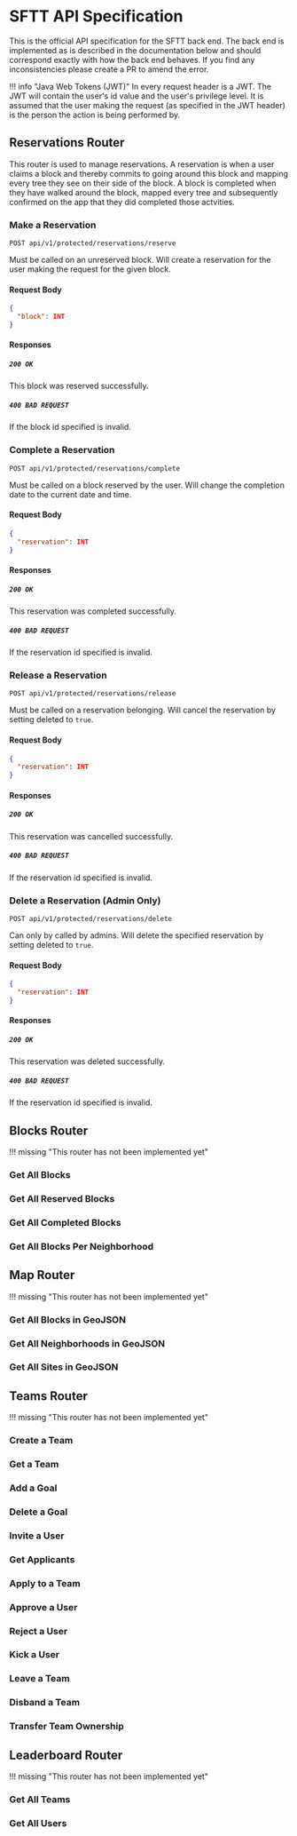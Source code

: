 # SFTT API Specification
This is the official API specification for the SFTT back end. The back end is implemented as is described in the documentation below and should correspond exactly with how the back end behaves. If you find any inconsistencies please create a PR to amend the error.

!!! info "Java Web Tokens (JWT)"
    In every request header is a JWT. The JWT will contain the user's id value and the user's privilege level.
    It is assumed that the user making the request (as specified in the JWT header) is the person the action is being performed by.

## Reservations Router
This router is used to manage reservations. A reservation is when a user claims a block and thereby commits to going around this block and mapping every tree they see on their side of the block. A block is completed when they have walked around the block, mapped every tree and subsequently confirmed on the app that they did completed those actvities.

### Make a Reservation

`POST api/v1/protected/reservations/reserve`

Must be called on an unreserved block. Will create a reservation for the user making the request for the given block.

#### Request Body

```json
{
  "block": INT
}
```

#### Responses

##### `200 OK`
This block was reserved successfully.

##### `400 BAD REQUEST`
If the block id specified is invalid.

### Complete a Reservation

`POST api/v1/protected/reservations/complete`

Must be called on a block reserved by the user. Will change the completion date to the current date and time.

#### Request Body

```json
{
  "reservation": INT
}
```

#### Responses

##### `200 OK`
This reservation was completed successfully.

##### `400 BAD REQUEST`
If the reservation id specified is invalid.

### Release a Reservation

`POST api/v1/protected/reservations/release`

Must be called on a reservation belonging. Will cancel the reservation by setting deleted to `true`.

#### Request Body

```json
{
  "reservation": INT
}
```

#### Responses

##### `200 OK`
This reservation was cancelled successfully.

##### `400 BAD REQUEST`
If the reservation id specified is invalid.

### Delete a Reservation (Admin Only)

`POST api/v1/protected/reservations/delete`

Can only by called by admins. Will delete the specified reservation by setting deleted to `true`.

#### Request Body

```json
{
  "reservation": INT
}
```

#### Responses

##### `200 OK`
This reservation was deleted successfully.

##### `400 BAD REQUEST`
If the reservation id specified is invalid.

## Blocks Router

!!! missing "This router has not been implemented yet"

### Get All Blocks

### Get All Reserved Blocks

### Get All Completed Blocks

### Get All Blocks Per Neighborhood

## Map Router

!!! missing "This router has not been implemented yet"

### Get All Blocks in GeoJSON

### Get All Neighborhoods in GeoJSON

### Get All Sites in GeoJSON

## Teams Router

!!! missing "This router has not been implemented yet"

### Create a Team

### Get a Team

### Add a Goal

### Delete a Goal

### Invite a User

### Get Applicants

### Apply to a Team

### Approve a User

### Reject a User

### Kick a User

### Leave a Team

### Disband a Team

### Transfer Team Ownership

## Leaderboard Router

!!! missing "This router has not been implemented yet"

### Get All Teams

### Get All Users